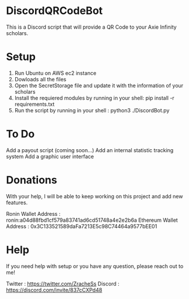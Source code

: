 # DiscordQRCodeBot
This is a Discord script that will provide a QR Code to your Axie Infinity scholars.


# Setup
1. Run Ubuntu on AWS ec2 instance
2. Dowloads all the files
3. Open the SecretStorage file and update it with the information of your scholars
4. Install the requiered modules by running in your shell:
    pip install -r requirements.txt
5. Run the script by running in your shell :
    python3 ./DiscordBot.py

# To Do
Add a payout script (coming soon...)
Add an internal statistic tracking system
Add a graphic user interface

# Donations
With your help, I will be able to keep working on this project and add new features. 

Ronin Wallet Address : ronin:a04d88fbd1cf579a83741ad6cd51748a4e2e2b6a
Ethereum Wallet Address : 0x3C133521589daFa7213E5c98C74464a9577bEE01

# Help
If you need help with setup or you have any question, please reach out to me!

Twitter : https://twitter.com/ZracheSs
Discord : https://discord.com/invite/837cCXPd48
